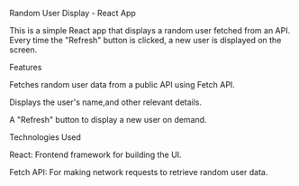 Random User Display - React App

This is a simple React app that displays a random user fetched from an API. Every time the "Refresh" button is clicked, a new user is displayed on the screen.


Features

Fetches random user data from a public API using Fetch API.

Displays the user's name,and other relevant details.

A "Refresh" button to display a new user on demand.


Technologies Used

React: Frontend framework for building the UI.

Fetch API: For making network requests to retrieve random user data.
